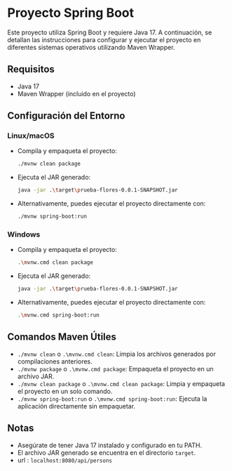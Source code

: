 # Proyecto Spring Boot

Este proyecto utiliza Spring Boot y requiere Java 17. A continuación, se detallan las instrucciones para configurar y ejecutar el proyecto en diferentes sistemas operativos utilizando Maven Wrapper.

## Requisitos

- Java 17
- Maven Wrapper (incluido en el proyecto)

## Configuración del Entorno

### Linux/macOS

- Compila y empaqueta el proyecto:
    ```sh
    ./mvnw clean package
    ```

- Ejecuta el JAR generado:
    ```sh
    java -jar .\target\prueba-flores-0.0.1-SNAPSHOT.jar
    ```

- Alternativamente, puedes ejecutar el proyecto directamente con:
    ```sh
    ./mvnw spring-boot:run
    ```

### Windows


- Compila y empaqueta el proyecto:
    ```sh
    .\mvnw.cmd clean package
    ```

- Ejecuta el JAR generado:
    ```sh
    java -jar .\target\prueba-flores-0.0.1-SNAPSHOT.jar
    ```

- Alternativamente, puedes ejecutar el proyecto directamente con:
    ```sh
    .\mvnw.cmd spring-boot:run
    ```

## Comandos Maven Útiles

- `./mvnw clean` o `.\mvnw.cmd clean`: Limpia los archivos generados por compilaciones anteriores.
- `./mvnw package` o `.\mvnw.cmd package`: Empaqueta el proyecto en un archivo JAR.
- `./mvnw clean package` o `.\mvnw.cmd clean package`: Limpia y empaqueta el proyecto en un solo comando.
- `./mvnw spring-boot:run` o `.\mvnw.cmd spring-boot:run`: Ejecuta la aplicación directamente sin empaquetar.

## Notas

- Asegúrate de tener Java 17 instalado y configurado en tu PATH.
- El archivo JAR generado se encuentra en el directorio `target`.
- url : `localhost:8080/api/persons`